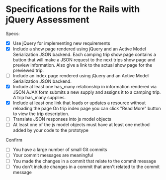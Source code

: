 # Specifications for the Rails with jQuery Assessment

Specs:
- [x] Use jQuery for implementing new requirements
- [x] Include a show page rendered using jQuery and an Active Model Serialization JSON backend.
    Each camping trip show page contains a button that will make a JSON request
    to the next trips show page and preview information. Also give a link to the
    actual show page for the previewed trip.
- [ ] Include an index page rendered using jQuery and an Active Model Serialization JSON backend.
- [x] Include at least one has_many relationship in information rendered via JSON
    AJAX form submits a new supply and assigns it to a camping trip. A trip
    has_many supplies.
- [x] Include at least one link that loads or updates a resource without reloading the page
    On trip index page you can click "Read More" button to view the trip
    description.
- [ ] Translate JSON responses into js model objects
- [ ] At least one of the js model objects must have at least one method added by your code to the prototype

Confirm
- [ ] You have a large number of small Git commits
- [ ] Your commit messages are meaningful
- [ ] You made the changes in a commit that relate to the commit message
- [ ] You don't include changes in a commit that aren't related to the commit message
